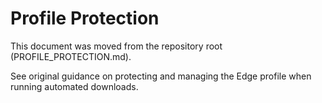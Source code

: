 # Profile Protection

This document was moved from the repository root (PROFILE_PROTECTION.md).

See original guidance on protecting and managing the Edge profile when running automated downloads.
